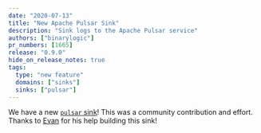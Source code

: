 ```yaml
---
date: "2020-07-13"
title: "New Apache Pulsar Sink"
description: "Sink logs to the Apache Pulsar service"
authors: ["binarylogic"]
pr_numbers: [1665]
release: "0.9.0"
hide_on_release_notes: true
tags:
  type: "new feature"
  domains: ["sinks"]
  sinks: ["pulsar"]
---
```


We have a new [`pulsar` sink][docs.sinks.pulsar]! This was a community
contribution and effort. Thanks to [Evan](https://github.com/leshow) for his
help building this sink!

[docs.sinks.pulsar]: /docs/reference/configuration/sinks/pulsar/
